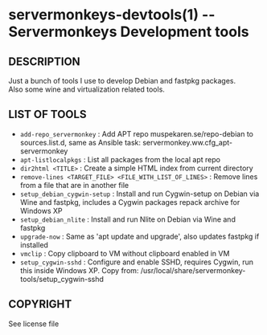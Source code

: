 servermonkeys-devtools(1) -- Servermonkeys Development tools
=============================================

## DESCRIPTION

Just a bunch of tools I use to develop Debian and fastpkg packages.  
Also some wine and virtualization related tools.

## LIST OF TOOLS

* `add-repo_servermonkey` : Add APT repo muspekaren.se/repo-debian to
  sources.list.d, same as Ansible task: servermonkey.ww.cfg_apt-servermonkey
* `apt-listlocalpkgs` : List all packages from the local apt repo
* `dir2html <TITLE>` : Create a simple HTML index from current directory
* `remove-lines <TARGET_FILE> <FILE_WITH_LIST_OF_LINES>` : Remove lines from a
  file that are in another file
* `setup_debian_cygwin-setup` : Install and run Cygwin-setup on Debian via Wine
  and fastpkg, includes a Cygwin packages repack archive for Windows XP
* `setup_debian_nlite` : Install and run Nlite on Debian via Wine and fastpkg
* `upgrade-now` : Same as 'apt update and upgrade', also updates fastpkg if
  installed
* `vmclip` : Copy clipboard to VM without clipboard enabled in VM
* `setup_cygwin-sshd` : Configure and enable SSHD, requires Cygwin, run this
  inside Windows XP. Copy from:
  /usr/local/share/servermonkey-tools/setup_cygwin-sshd

## COPYRIGHT

See license file
